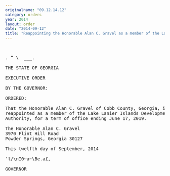 ```yaml
---
originalname: "09.12.14.12"
category: orders
year: 2014
layout: order
date: "2014-09-12"
title: "Reappointing the Honorable Alan C. Gravel as a member of the Lake Lanier Islands Development Authority"
---
```

<pre>
    

. “ \  ___.

THE STATE OF GEORGIA

EXECUTIVE ORDER

BY THE GOVERNOR:

ORDERED:

That the Honorable Alan C. Gravel of Cobb County, Georgia, is
reappointed as a member of the Lake Lanier Islands Development
Authority, for a term of office ending June 17, 2019.

The Honorable Alan C. Gravel
3970 Flint Hill Road
Powder Springs, Georgia 30127

This twelfth day of September, 2014

‘l/\nI0~a~\Be.a£,

GOVERNOR

</pre>
